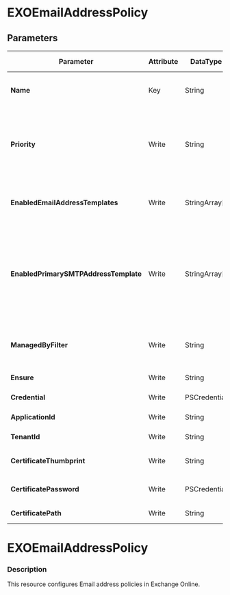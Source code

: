 ﻿# EXOEmailAddressPolicy

## Parameters

| Parameter | Attribute | DataType | Description | Allowed Values |
| --- | --- | --- | --- | --- |
| **Name** | Key | String | The Name parameter specifies the unique name of the email address policy. The maximum length is 64 characters. ||
| **Priority** | Write | String | The Priority parameter specifies the order that the email address policies are evaluated. By default, every time that you add a new email address policy, the policy is assigned a priority of N+1, where N is the number of email address policies that you've created. ||
| **EnabledEmailAddressTemplates** | Write | StringArray[] | The EnabledEmailAddressTemplates parameter specifies the rules in the email address policy that are used to generate email addresses for recipients. ||
| **EnabledPrimarySMTPAddressTemplate** | Write | StringArray[] | The EnabledPrimarySMTPAddressTemplate parameter specifies the specifies the rule in the email address policy that's used to generate the primary SMTP email addresses for recipients. You can use this parameter instead of the EnabledEmailAddressTemplates if the policy only applies the primary email address and no additional proxy addresses. ||
| **ManagedByFilter** | Write | String | The ManagedByFilter parameter specifies the email address policies to apply to Office 365 groups based on the properties of the users who create the Office 365 groups. ||
| **Ensure** | Write | String | Specify if the Email Address Policy should exist or not. |Present, Absent|
| **Credential** | Write | PSCredential | Credentials of the Exchange Global Admin ||
| **ApplicationId** | Write | String | Id of the Azure Active Directory application to authenticate with. ||
| **TenantId** | Write | String | Id of the Azure Active Directory tenant used for authentication. ||
| **CertificateThumbprint** | Write | String | Thumbprint of the Azure Active Directory application's authentication certificate to use for authentication. ||
| **CertificatePassword** | Write | PSCredential | Username can be made up to anything but password will be used for CertificatePassword ||
| **CertificatePath** | Write | String | Path to certificate used in service principal usually a PFX file. ||

# EXOEmailAddressPolicy

### Description

This resource configures Email address policies in Exchange Online.


